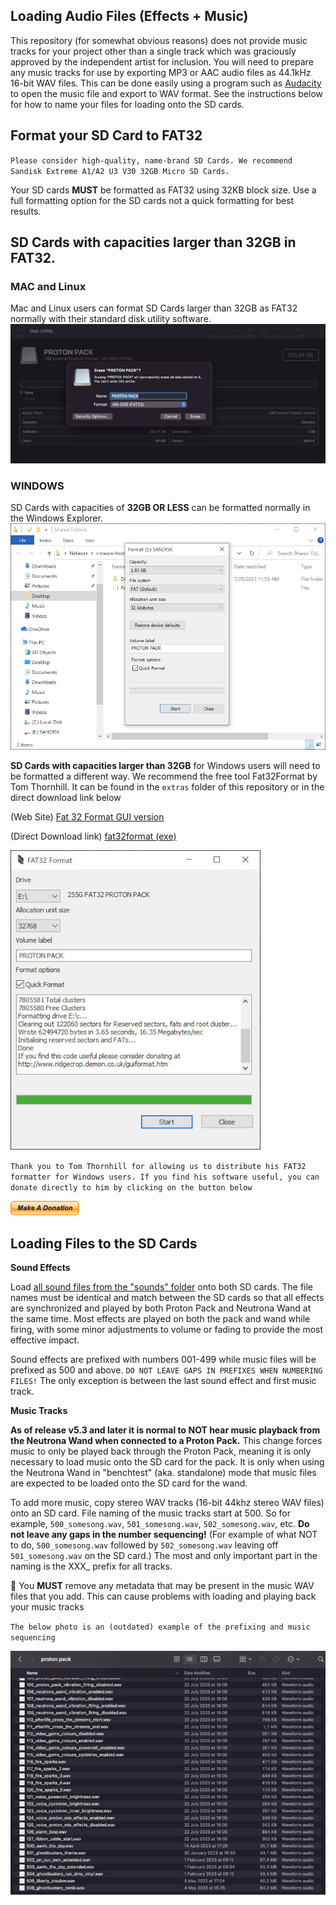 ## Loading Audio Files (Effects + Music)

This repository (for somewhat obvious reasons) does not provide music tracks for your project other than a single track which was graciously approved by the independent artist for inclusion. You will need to prepare any music tracks for use by exporting MP3 or AAC audio files as 44.1kHz 16-bit WAV files. This can be done easily using a program such as [Audacity](https://www.audacityteam.org/) to open the music file and export to WAV format. See the instructions below for how to name your files for loading onto the SD cards.

## Format your SD Card to FAT32
`Please consider high-quality, name-brand SD Cards. We recommend Sandisk Extreme A1/A2 U3 V30 32GB Micro SD Cards.`

Your SD cards **MUST** be formatted as FAT32 using 32KB block size. Use a full formatting option for the SD cards not a quick formatting for best results.

## SD Cards with capacities larger than 32GB in FAT32.

### MAC and Linux
Mac and Linux users can format SD Cards larger than 32GB as FAT32 normally with their standard disk utility software.
![Mac and Linux Formatting](images/macfat32.jpg)

### WINDOWS
SD Cards with capacities of **32GB OR LESS** can be formatted normally in the Windows Explorer.
![Mac and Linux Formatting](images/fat32windows.jpg)

**SD Cards with capacities larger than 32GB** for Windows users will need to be formatted a different way. We recommend the free tool Fat32Format by Tom Thornhill. It can be found in the `extras` folder of this repository or in the direct download link below

(Web Site)
[Fat 32 Format GUI version](http://ridgecrop.co.uk/index.htm?guiformat.htm)

(Direct Download link)
[fat32format (exe)](https://github.com/gpstar81/haslab-proton-pack/raw/main/extras/sound/guiformat.exe)

![fat32formatter](images/fat32.jpg)

`Thank you to Tom Thornhill for allowing us to distribute his FAT32 formatter for Windows users. If you find his software useful, you can donate directly to him by clicking on the button below`

[![Tom Thornhill donate](images/donate.gif)](https://www.paypal.com/webapps/shoppingcart?flowlogging_id=f8611276523bf&mfid=1690302003463_f8611276523bf#/checkout/openButton)

## Loading Files to the SD Cards

**Sound Effects**

Load [all sound files from the "sounds" folder](sounds) onto both SD cards. The file names must be identical and match between the SD cards so that all effects are synchronized and played by both Proton Pack and Neutrona Wand at the same time. Most effects are played on both the pack and wand while firing, with some minor adjustments to volume or fading to provide the most effective impact.

Sound effects are prefixed with numbers 001-499 while music files will be prefixed as 500 and above. `DO NOT LEAVE GAPS IN PREFIXES WHEN NUMBERING FILES!` The only exception is between the last sound effect and first music track.

**Music Tracks**

**As of release v5.3 and later it is normal to NOT hear music playback from the Neutrona Wand when connected to a Proton Pack.** This change forces music to only be played back through the Proton Pack, meaning it is only necessary to load music onto the SD card for the pack. It is only when using the Neutrona Wand in "benchtest" (aka. standalone) mode that music files are expected to be loaded onto the SD card for the wand.

To add more music, copy stereo WAV tracks (16-bit 44khz stereo WAV files) onto an SD card. File naming of the music tracks start at 500. So for example, `500_somesong.wav`, `501_somesong.wav`, `502_somesong.wav`, etc. **Do not leave any gaps in the number sequencing!** (For example of what NOT to do, `500_somesong.wav` followed by `502_somesong.wav` leaving off `501_somesong.wav` on the SD card.) The most and only important part in the naming is the XXX_ prefix for all tracks.

📝 You **MUST** remove any metadata that may be present in the music WAV files that you add. This can cause problems with loading and playing back your music tracks

`The below photo is an (outdated) example of the prefixing and music sequencing`

![audio example](images/audioexample.jpg)


